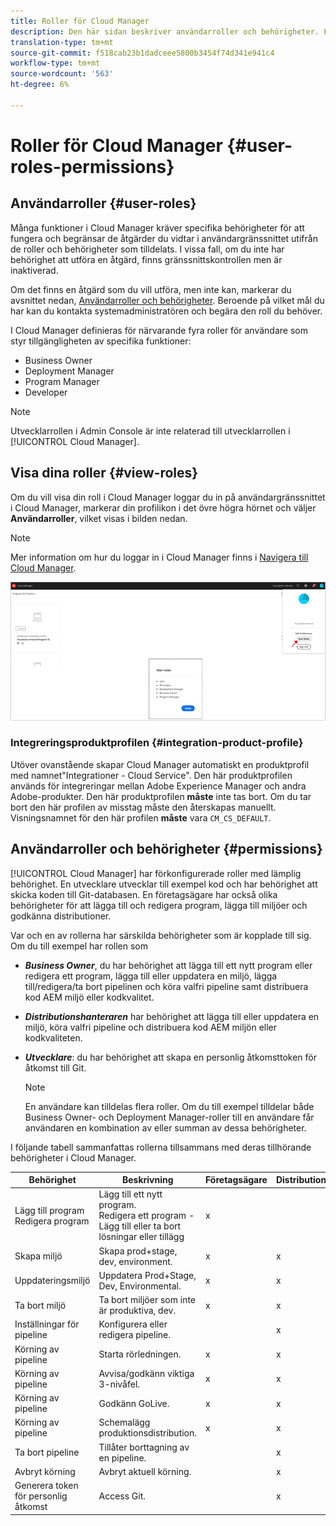 ```yaml
---
title: Roller för Cloud Manager
description: Den här sidan beskriver användarroller och behörigheter. Följ den här sidan om du vill lära dig hur du lägger till användare och tilldelar dem till roller i molnhanteraren.
translation-type: tm+mt
source-git-commit: f518cab23b1dadceee5800b3454f74d341e941c4
workflow-type: tm+mt
source-wordcount: '563'
ht-degree: 6%

---
```



# Roller för Cloud Manager {#user-roles-permissions}

## Användarroller {#user-roles}

Många funktioner i Cloud Manager kräver specifika behörigheter för att fungera och begränsar de åtgärder du vidtar i användargränssnittet utifrån de roller och behörigheter som tilldelats. I vissa fall, om du inte har behörighet att utföra en åtgärd, finns gränssnittskontrollen men är inaktiverad.

Om det finns en åtgärd som du vill utföra, men inte kan, markerar du avsnittet nedan, [Användarroller och behörigheter](#permissions). Beroende på vilket mål du har kan du kontakta systemadministratören och begära den roll du behöver.

I Cloud Manager definieras för närvarande fyra roller för användare som styr tillgängligheten av specifika funktioner:

* Business Owner
* Deployment Manager
* Program Manager
* Developer

>[!NOTE]
>Utvecklarrollen i Admin Console är inte relaterad till utvecklarrollen i [!UICONTROL Cloud Manager].

## Visa dina roller {#view-roles}

Om du vill visa din roll i Cloud Manager loggar du in på användargränssnittet i Cloud Manager, markerar din profilikon i det övre högra hörnet och väljer **Användarroller**, vilket visas i bilden nedan.

>[!NOTE]
>Mer information om hur du loggar in i Cloud Manager finns i [Navigera till Cloud Manager](/help/onboarding/what-is-required/navigate-to-cloud-manager.md).

![](/help/onboarding/what-is-required/assets/admin-console-9.png)

### Integreringsproduktprofilen {#integration-product-profile}

Utöver ovanstående skapar Cloud Manager automatiskt en produktprofil med namnet&quot;Integrationer - Cloud Service&quot;. Den här produktprofilen används för integreringar mellan Adobe Experience Manager och andra Adobe-produkter. Den här produktprofilen **måste** inte tas bort. Om du tar bort den här profilen av misstag måste den återskapas manuellt. Visningsnamnet för den här profilen **måste** vara `CM_CS_DEFAULT`.


## Användarroller och behörigheter {#permissions}

[!UICONTROL Cloud Manager] har förkonfigurerade roller med lämplig behörighet. En utvecklare utvecklar till exempel kod och har behörighet att skicka koden till Git-databasen. En företagsägare har också olika behörigheter för att lägga till och redigera program, lägga till miljöer och godkänna distributioner.

Var och en av rollerna har särskilda behörigheter som är kopplade till sig. Om du till exempel har rollen som

* ***Business Owner***, du har behörighet att lägga till ett nytt program eller redigera ett program, lägga till eller uppdatera en miljö, lägga till/redigera/ta bort pipelinen och köra valfri pipeline samt distribuera kod AEM miljö eller kodkvalitet.

* ***Distributionshanteraren*** har behörighet att lägga till eller uppdatera en miljö, köra valfri pipeline och distribuera kod AEM miljön eller kodkvaliteten.

* ***Utvecklare***: du har behörighet att skapa en personlig åtkomsttoken för åtkomst till Git.

   >[!NOTE]
   > En användare kan tilldelas flera roller. Om du till exempel tilldelar både Business Owner- och Deployment Manager-roller till en användare får användaren en kombination av eller summan av dessa behörigheter.


I följande tabell sammanfattas rollerna tillsammans med deras tillhörande behörigheter i Cloud Manager.

| Behörighet | Beskrivning | Företagsägare | Distributionshanteraren | Programhanteraren | Utvecklare |
|--- |--- |--- |--- |--- |--- |
| Lägg till program<br>Redigera program | Lägg till ett nytt program.<br>Redigera ett program - Lägg till eller ta bort lösningar eller tillägg | x |  |  |  |
| Skapa miljö | Skapa prod+stage, dev, environment. | x | x |  |  |
| Uppdateringsmiljö | Uppdatera Prod+Stage, Dev, Environmental. | x | x |  |  |
| Ta bort miljö | Ta bort miljöer som inte är produktiva, dev. | x | x |  |  |
| Inställningar för pipeline | Konfigurera eller redigera pipeline. |  | x |  |  |
| Körning av pipeline | Starta rörledningen. | x | x |  |  |
| Körning av pipeline | Avvisa/godkänn viktiga 3-nivåfel. | x | x | x |  |
| Körning av pipeline | Godkänn GoLive. | x | x | x |  |
| Körning av pipeline | Schemalägg produktionsdistribution. | x | x | x |  |
| Ta bort pipeline | Tillåter borttagning av en pipeline. |  | x |  |  |
| Avbryt körning | Avbryt aktuell körning. |  | x |  |  |
| Generera token för personlig åtkomst | Access Git. |  | x |  | x |

